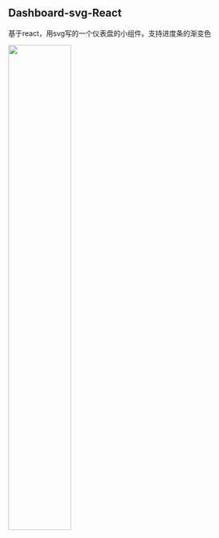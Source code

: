 ## Dashboard-svg-React

基于react，用svg写的一个仪表盘的小组件。支持进度条的渐变色

<div>
<img width='50%' src="http://47.88.2.72:2016/getphotoPal/2018-4-10/15233242924072.png"/>
</div>
